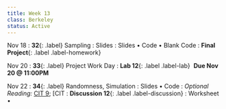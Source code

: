 ```yaml
---
title: Week 13
class: Berkeley
status: Active
---
```

Nov 18
: **32**{: .label} Sampling
  : Slides
    : Slides &#8226; Code &#8226; Blank Code
: **Final Project**{: .label .label-homework} 


Nov 20
: **33**{: .label} Project Work Day
: **Lab 12**{: .label .label-lab}  &nbsp;**Due Nov 20 @ 11:00PM**

Nov 22
: **34**{: .label} Randomness, Simulation
  : Slides &#8226; Code
: *Optional Reading:* [CIT 9](https://inferentialthinking.com/chapters/09/Randomness.html); [CIT 
: **Discussion 12**{: .label .label-discussion}
  : Worksheet &#8226; 
  <!--[Solutions](./assignments/disc01-sols.pdf) -->